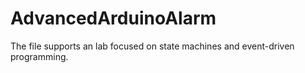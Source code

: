 # AdvancedArduinoAlarm

The file supports an lab focused on state machines and event-driven programming.
